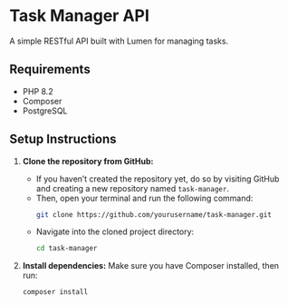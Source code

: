 # Task Manager API

A simple RESTful API built with Lumen for managing tasks.

## Requirements
- PHP 8.2
- Composer
- PostgreSQL

## Setup Instructions

1. **Clone the repository from GitHub:**
   - If you haven’t created the repository yet, do so by visiting GitHub and creating a new repository named `task-manager`.
   - Then, open your terminal and run the following command:
     ```bash
     git clone https://github.com/yourusername/task-manager.git
     ```
   - Navigate into the cloned project directory:
     ```bash
     cd task-manager
     ```

2. **Install dependencies:**
   Make sure you have Composer installed, then run:
   ```bash
   composer install

